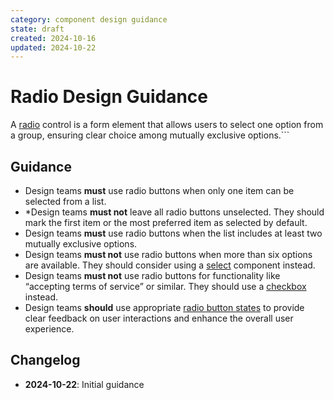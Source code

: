 ```yaml
---
category: component design guidance
state: draft
created: 2024-10-16
updated: 2024-10-22
---
```


# Radio Design Guidance

A [radio](https://clarity.design/documentation/radio) control is a form element that allows users to select one option from a group, ensuring clear choice among mutually exclusive options.```

## Guidance

- Design teams **must** use radio buttons when only one item can be selected from a list.
- *Design teams **must not** leave all radio buttons unselected. They should mark the first item or the most preferred item as selected by default.
- Design teams **must** use radio buttons when the list includes at least two mutually exclusive options.
- Design teams **must not** use radio buttons when more than six options are available. They should consider using a [select](https://clarity.design/documentation/select) component instead.
- Design teams **must not** use radio buttons for functionality like “accepting terms of service” or similar. They should use a [checkbox](https://clarity.design/documentation/checkbox) instead.  
- Design teams **should** use appropriate [radio button states](https://clarity.design/documentation/radio#states) to provide clear feedback on user interactions and enhance the overall user experience.

## Changelog

- **2024-10-22**: Initial guidance

